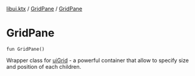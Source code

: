 [libui.ktx](../README.md) / [GridPane](README.md) / [GridPane](-grid-pane.md)

# GridPane

`fun GridPane()`

Wrapper class for [uiGrid](../../libui/ui-grid.md) - a powerful container that allow to specify
size and position of each children.

